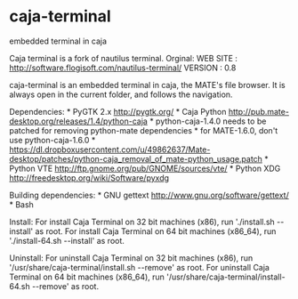 caja-terminal
======================

embedded terminal in caja

Caja terminal is a fork of nautilus terminal.
Orginal:
WEB SITE : http://software.flogisoft.com/nautilus-terminal/
VERSION : 0.8

caja-terminal is an embedded terminal in caja, the MATE's file browser.
It is always open in the current folder, and follows the navigation.

Dependencies:
    * PyGTK 2.x <http://pygtk.org/>
	* Caja Python <http://pub.mate-desktop.org/releases/1.4/python-caja>
    * python-caja-1.4.0 needs to be patched for removing python-mate dependencies
    * for MATE-1.6.0, don't use python-caja-1.6.0
    * https://dl.dropboxusercontent.com/u/49862637/Mate-desktop/patches/python-caja_removal_of_mate-python_usage.patch
	* Python VTE <http://ftp.gnome.org/pub/GNOME/sources/vte/>
	* Python XDG <http://freedesktop.org/wiki/Software/pyxdg>

Building dependencies:
    * GNU gettext <http://www.gnu.org/software/gettext/>
	* Bash

Install:
    For install Caja Terminal on 32 bit machines (x86), run './install.sh --install' as root.
    For install Caja Terminal on 64 bit machines (x86_64), run './install-64.sh --install' as root.

Uninstall:
    For uninstall Caja Terminal on 32 bit machines (x86), run 
    '/usr/share/caja-terminal/install.sh --remove' as root.
    For uninstall Caja Terminal on 64 bit machines (x86_64), run 
    '/usr/share/caja-terminal/install-64.sh --remove' as root.
